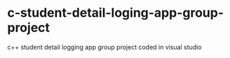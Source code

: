 # c-student-detail-loging-app-group-project
c++ student detail logging app group project coded in visual studio
